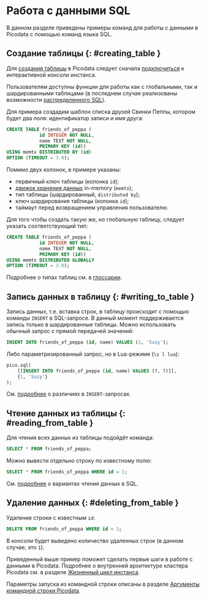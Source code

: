 # Работа с данными SQL

В данном разделе приведены примеры команд для работы с данными в
Picodata с помощью команд языка SQL.

## Создание таблицы {: #creating_table }

Для [создания таблицы](../reference/sql/create_table.md) в Picodata следует сначала
[подключиться](connecting.md) к интерактивной консоли инстанса.

Пользователям доступны функции для работы как с глобальными, так и
шардированными таблицами (в последнем случае реализованы возможности
[распределенного SQL](../architecture/distributed_sql.md)).

Для примера создадим шаблон списка друзей Свинки Пеппы,
котором будет два поля: идентификатор записи и имя друга:

```sql
CREATE TABLE friends_of_peppa (
			id INTEGER NOT NULL,
			name TEXT NOT NULL,
			PRIMARY KEY (id))
USING memtx DISTRIBUTED BY (id)
OPTION (TIMEOUT = 3.0);
```

Помимо двух колонок, в примере указаны:

- первичный ключ таблицы (колонка `id`);
- [движок хранения данных](../overview/glossary.md#db_engine) in-memory (`memtx`);
- тип таблицы (шардированный, `distributed by`);
- ключ шардирования таблицы (колонка `id`);
- таймаут перед возвращением управления пользователю.

<!-- TODO: использовать другое имя для таблицы чтобы оба примера работали -->

Для того чтобы создать такую же, но глобальную таблицу, следует указать
соответствующий тип:

```sql
CREATE TABLE friends_of_peppa (
			id INTEGER NOT NULL,
			name TEXT NOT NULL,
			PRIMARY KEY (id))
USING memtx DISTRIBUTED GLOBALLY
OPTION (TIMEOUT = 3.0);
```

Подробнее о типах таблиц см. в [глоссарии](../overview/glossary.md#table).

## Запись данных в таблицу {: #writing_to_table }

Запись данных, т.е. вставка строк, в таблицу происходит с помощью
команды `INSERT` в SQL-запросе. В данный момент поддерживается запись
только в шардированные таблицы. Можно использовать обычный запрос с
прямой передачей значений:

```sql
INSERT INTO friends_of_peppa (id, name) VALUES (1, 'Suzy');
```

Либо параметризированный запрос, но в Lua-режиме (`\s l lua`):

```sql
pico.sql(
	[[INSERT INTO friends_of_peppa (id, name) VALUES (?, ?)]],
	{1, 'Suzy'}
);
```

См. [подробнее](../reference/sql/insert.md) о различиях в `INSERT`-запросах.

## Чтение данных из таблицы {: #reading_from_table }

Для чтения всех данных из таблицы подойдёт команда:

```sql
SELECT * FROM friends_of_peppa;
```

Можно вывести отдельно строку по известному полю:

```sql
SELECT * FROM friends_of_peppa WHERE id = 1;
```

См. [подробнее](../reference/sql/select.md) о вариантах чтения данных в SQL.

## Удаление данных {: #deleting_from_table }

Удаление строки с известным `id`:

```sql
DELETE FROM friends_of_peppa WHERE id = 1;
```

В консоли будет выведено количество удаленных строк (в данном случае, это `1`).

Приведенный выше пример поможет сделать первые шаги в работе с данными в Picodata.
Подробнее о внутренней архитектуре кластера Picodata см. в разделе
[Жизненный цикл инстанса](../architecture/instance_lifecycle.md).

Параметры запуска из командной строки описаны в разделе [Аргументы командной строки Picodata](../reference/cli.md).
